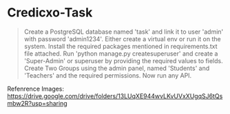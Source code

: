 # Credicxo-Task
> Create a PostgreSQL database named 'task' and link it to user 'admin' with password 'admin1234'.
> Either create a virtual env or run it on the system. Install the required packages mentioned in requirements.txt file attached.
> Run 'python manage.py createsuperuser' and create a 'Super-Admin' or superuser by providing the required values to fields.
> Create Two Groups using the admin panel, named 'Students' and 'Teachers' and the required permissions.
> Now run any API.

Refenrence Images: https://drive.google.com/drive/folders/13LUqXE944wvLKvUVxXUgqSJ6tQsmbw2R?usp=sharing
